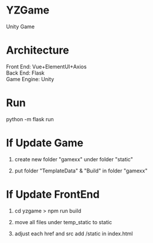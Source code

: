 # YZGame  
Unity Game  
  
# Architecture  
Front End: Vue+ElementUI+Axios  
Back End: Flask  
Game Engine: Unity  
  
# Run  
python -m flask run  
  
# If Update Game  
1. create new folder "gamexx" under folder "static"  
  
2. put folder "TemplateData" & "Build" in folder "gamexx"  
  
# If Update FrontEnd  
1. cd yzgame  > npm run build  
  
2. move all files under temp_static to static  
  
3. adjust each href and src add /static in index.html  
  